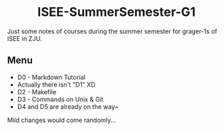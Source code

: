 # <center>ISEE-SummerSemester-G1</center>  

Just some notes of courses during the summer semester for grager-1s of ISEE in ZJU.

## Menu
* D0 - Markdown Tutorial  
* Actually there isn't "D1" XD
* D2 - Makefile
* D3 - Commands on Unix & Git
* D4 and D5 are already on the way~

Mild changes would come randomly...